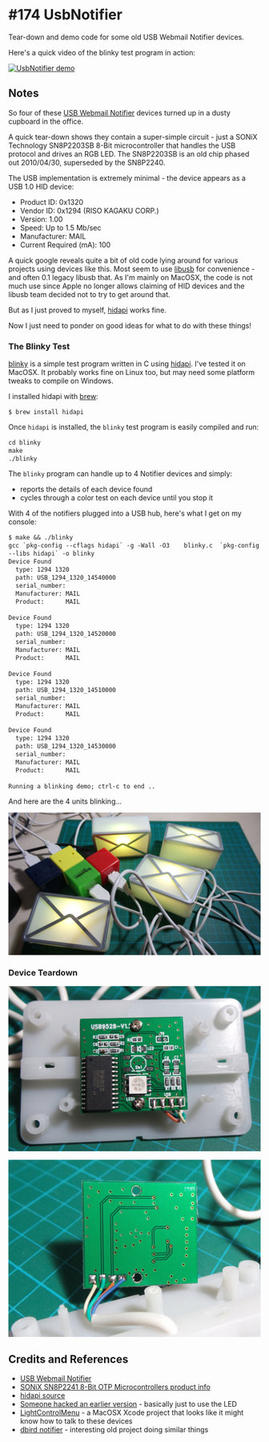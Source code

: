 # #174 UsbNotifier

Tear-down and demo code for some old USB Webmail Notifier devices.

Here's a quick video of the blinky test program in action:

[![UsbNotifier demo](http://img.youtube.com/vi/KEg5rtU9RK4/0.jpg)](http://www.youtube.com/watch?v=KEg5rtU9RK4)

## Notes

So four of these [USB Webmail Notifier](http://www.usbgeek.com/products/usb-webmail-notifier) devices turned up in a dusty cupboard
in the office.

A quick tear-down shows they contain a super-simple circuit - just a
SONiX Technology SN8P2203SB 8-Bit microcontroller that handles the USB protocol and drives an RGB LED.
The SN8P2203SB is an old chip phased out 2010/04/30, superseded by the SN8P2240.

The USB implementation is extremely minimal - the device appears as a USB 1.0 HID device:
* Product ID: 0x1320
* Vendor ID:  0x1294  (RISO KAGAKU CORP.)
* Version:  1.00
* Speed:  Up to 1.5 Mb/sec
* Manufacturer: MAIL
* Current Required (mA):  100

A quick google reveals quite a bit of old code lying around for various projects using devices like this.
Most seem to use [libusb](http://www.libusb.org/) for convenience - and often 0.1 legacy libusb that.
As I'm mainly on MacOSX, the code is not much use since Apple no longer allows claiming of HID devices
and the libusb team decided not to try to get around that.

But as I just proved to myself, [hidapi](http://www.signal11.us/oss/hidapi/) works fine.

Now I just need to ponder on good ideas for what to do with these things!

### The Blinky Test

[blinky](./blinky/blinky.c) is a simple test program written in C using [hidapi](http://www.signal11.us/oss/hidapi/).
I've tested it on MacOSX. It probably works fine on Linux too, but may need some platform tweaks to compile on Windows.

I installed hidapi with [brew](http://brew.sh/):

```
$ brew install hidapi
```

Once `hidapi` is installed, the `blinky` test program is easily compiled and run:

```
cd blinky
make
./blinky
```

The `blinky` program can handle up to 4 Notifier devices and simply:
* reports the details of each device found
* cycles through a color test on each device until you stop it

With 4 of the notifiers plugged into a USB hub, here's what I get on my console:

```
$ make && ./blinky
gcc `pkg-config --cflags hidapi` -g -Wall -O3    blinky.c  `pkg-config --libs hidapi` -o blinky
Device Found
  type: 1294 1320
  path: USB_1294_1320_14540000
  serial_number:
  Manufacturer: MAIL
  Product:      MAIL

Device Found
  type: 1294 1320
  path: USB_1294_1320_14520000
  serial_number:
  Manufacturer: MAIL
  Product:      MAIL

Device Found
  type: 1294 1320
  path: USB_1294_1320_14510000
  serial_number:
  Manufacturer: MAIL
  Product:      MAIL

Device Found
  type: 1294 1320
  path: USB_1294_1320_14530000
  serial_number:
  Manufacturer: MAIL
  Product:      MAIL

Running a blinking demo; ctrl-c to end ..

```

And here are the 4 units blinking...

![UsbNotifier_blinking_demo](./assets/UsbNotifier_blinking_demo.jpg?raw=true)

### Device Teardown

![PCB front](./assets/UsbNotifier_pcb_front.jpg?raw=true)

![PCB rear](./assets/UsbNotifier_pcb_rear.jpg?raw=true)

## Credits and References
* [USB Webmail Notifier](http://www.usbgeek.com/products/usb-webmail-notifier)
* [SONiX SN8P2241 8-Bit OTP Microcontrollers product info](http://www.sonix.com.tw/article-en-1009-3146)
* [hidapi source](http://www.signal11.us/oss/hidapi/)
* [Someone hacked an earlier version](http://www.wabbitwanch.net/blog/?p=728) - basically just to use the LED
* [LightControlMenu](https://github.com/bettse/LightControlMenu) - a MacOSX Xcode project that looks like it might know how to talk to these devices
* [dbird notifier](http://sourceforge.net/projects/dbirdnotifier/) - interesting old project doing similar things
